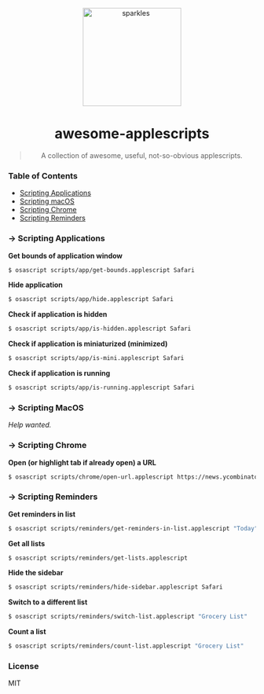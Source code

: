 <p align="center">
  <img alt="sparkles" src="https://user-images.githubusercontent.com/659829/33517575-84f0203c-d73b-11e7-9459-fe8f53f6f3da.png" width=200>
</p>
<h1 align="center">awesome-applescripts</h1>
<blockquote align="center">
  A collection of awesome, useful, not-so-obvious applescripts.
</blockquote>

### Table of Contents

- [Scripting Applications](#-scripting-applications)
- [Scripting macOS](#-scripting-macos)
- [Scripting Chrome](#-scripting-chrome)
- [Scripting Reminders](#-scripting-reminders)

### → Scripting Applications

**Get bounds of application window**

```sh
$ osascript scripts/app/get-bounds.applescript Safari
```

**Hide application**

```sh
$ osascript scripts/app/hide.applescript Safari
```

**Check if application is hidden**

```sh
$ osascript scripts/app/is-hidden.applescript Safari
```


**Check if application is miniaturized (minimized)**

```sh
$ osascript scripts/app/is-mini.applescript Safari
```


**Check if application is running**

```sh
$ osascript scripts/app/is-running.applescript Safari
```

### → Scripting MacOS

_Help wanted._


### → Scripting Chrome

**Open (or highlight tab if already open) a URL**

```sh
$ osascript scripts/chrome/open-url.applescript https://news.ycombinator.com/
```


### → Scripting Reminders

**Get reminders in list**

```sh
$ osascript scripts/reminders/get-reminders-in-list.applescript "Today"
```

**Get all lists**

```sh
$ osascript scripts/reminders/get-lists.applescript
```

**Hide the sidebar**

```sh
$ osascript scripts/reminders/hide-sidebar.applescript Safari
```

**Switch to a different list**

```sh
$ osascript scripts/reminders/switch-list.applescript "Grocery List"
```

**Count a list**

```sh
$ osascript scripts/reminders/count-list.applescript "Grocery List"
```


### License

MIT
